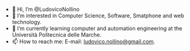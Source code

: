 - 👋 Hi, I’m @LudovicoNollino
- 👀 I’m interested in Computer Science, Software, Smatphone and web technology.
- 🌱 I’m currently learning computer and automation engineering at the Università Politecnica delle Marche.
- 📫 How to reach me: E-mail: ludovico.nollino@gmail.com.

<!---
LudovicoNollino/LudovicoNollino is a ✨ special ✨ repository because its `README.md` (this file) appears on your GitHub profile.
You can click the Preview link to take a look at your changes.
--->
